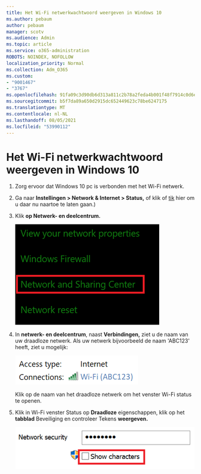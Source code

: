 ```yaml
---
title: Het Wi-Fi netwerkwachtwoord weergeven in Windows 10
ms.author: pebaum
author: pebaum
manager: scotv
ms.audience: Admin
ms.topic: article
ms.service: o365-administration
ROBOTS: NOINDEX, NOFOLLOW
localization_priority: Normal
ms.collection: Adm_O365
ms.custom:
- "9001467"
- "3767"
ms.openlocfilehash: 91fa09c3d90db6d313a811c2b78a2feda4b001f48f7914c0d6e2b81627400fbc
ms.sourcegitcommit: b5f7da89a650d2915dc652449623c78be6247175
ms.translationtype: MT
ms.contentlocale: nl-NL
ms.lasthandoff: 08/05/2021
ms.locfileid: "53990112"
---
```

# <a name="view-wi-fi-network-password-in-windows-10"></a>Het Wi-Fi netwerkwachtwoord weergeven in Windows 10

1. Zorg ervoor dat Windows 10 pc is verbonden met het Wi-Fi netwerk.

2. Ga naar **Instellingen > Network & Internet > Status,** of klik of [tik](ms-settings:network?activationSource=GetHelp) hier om u daar nu naartoe te laten gaan.)

3. Klik **op Netwerk- en deelcentrum.**

    ![Netwerk- en deelcentrum.](media/network-sharing-center.png)

4. In **netwerk- en deelcentrum**, naast **Verbindingen,** ziet u de naam van uw draadloze netwerk. Als uw netwerk bijvoorbeeld de naam 'ABC123' heeft, ziet u mogelijk:

    ![Netwerkverbindingen.](media/network-connections.png)

    Klik op de naam van het draadloze netwerk om het venster Wi-Fi status te openen. 

5. Klik in Wi-Fi venster Status op **Draadloze** eigenschappen, klik op het **tabblad** Beveiliging en controleer Tekens **weergeven.**

    ![Toon Wi-Fi wachtwoordtekens.](media/show-password-characters.png)

